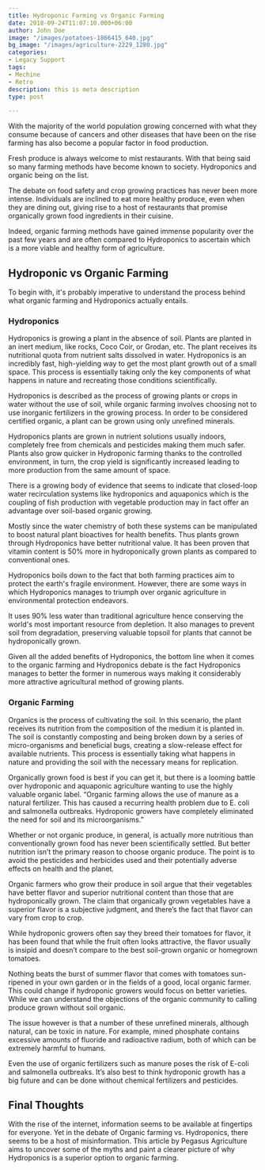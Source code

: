 ```yaml
---
title: Hydroponic Farming vs Organic Farming
date: 2018-09-24T11:07:10.000+06:00
author: John Doe
image: "/images/potatoes-1866415_640.jpg"
bg_image: "/images/agriculture-2229_1280.jpg"
categories:
- Legacy Support
tags:
- Mechine
- Retro
description: this is meta description
type: post

---
```

With the majority of the world population growing concerned with what they consume because of cancers and other diseases that have been on the rise farming has also become a popular factor in food production.

Fresh produce is always welcome to mist restaurants. With that being said so many farming methods have become known to society. Hydroponics and organic being on the list.

The debate on food safety and crop growing practices has never been more intense. Individuals are inclined to eat more healthy produce, even when they are dining out, giving rise to a host of restaurants that promise organically grown food ingredients in their cuisine.

Indeed, organic farming methods have gained immense popularity over the past few years and are often compared to Hydroponics to ascertain which is a more viable and healthy form of agriculture.

## Hydroponic vs Organic Farming

To begin with, it's probably imperative to understand the process behind what organic farming and Hydroponics actually entails.

### Hydroponics

Hydroponics is growing a plant in the absence of soil. Plants are planted in an inert medium, like rocks, Coco Coir, or Grodan, etc. The plant receives its nutritional quota from nutrient salts dissolved in water. Hydroponics is an incredibly fast, high-yielding way to get the most plant growth out of a small space. This process is essentially taking only the key components of what happens in nature and recreating those conditions scientifically.

Hydroponics is described as the process of growing plants or crops in water without the use of soil, while organic farming involves choosing not to use inorganic fertilizers in the growing process. In order to be considered certified organic, a plant can be grown using only unrefined minerals.

Hydroponics plants are grown in nutrient solutions usually indoors, completely free from chemicals and pesticides making them much safer. Plants also grow quicker in Hydroponic farming thanks to the controlled environment, in turn, the crop yield is significantly increased leading to more production from the same amount of space.

There is a growing body of evidence that seems to indicate that closed-loop water recirculation systems like hydroponics and aquaponics which is the coupling of fish production with vegetable production may in fact offer an advantage over soil-based organic growing.

Mostly since the water chemistry of both these systems can be manipulated to boost natural plant bioactives for health benefits. Thus plants grown through Hydroponics have better nutritional value. It has been proven that vitamin content is 50% more in hydroponically grown plants as compared to conventional ones.

Hydroponics boils down to the fact that both farming practices aim to protect the earth's fragile environment. However, there are some ways in which Hydroponics manages to triumph over organic agriculture in environmental protection endeavors. 

It uses 90% less water than traditional agriculture hence conserving the world's most important resource from depletion. It also manages to prevent soil from degradation, preserving valuable topsoil for plants that cannot be hydroponically grown.

Given all the added benefits of Hydroponics, the bottom line when it comes to the organic farming and Hydroponics debate is the fact Hydroponics manages to better the former in numerous ways making it considerably more attractive agricultural method of growing plants.

### Organic Farming

Organics is the process of cultivating the soil. In this scenario, the plant receives its nutrition from the composition of the medium it is planted in. The soil is constantly composting and being broken down by a series of micro-organisms and beneficial bugs, creating a slow-release effect for available nutrients. This process is essentially taking what happens in nature and providing the soil with the necessary means for replication.

Organically grown food is best if you can get it, but there is a looming battle over hydroponic and aquaponic agriculture wanting to use the highly valuable organic label. “Organic farming allows the use of manure as a natural fertilizer. This has caused a recurring health problem due to E. coli and salmonella outbreaks. Hydroponic growers have completely eliminated the need for soil and its microorganisms.”

Whether or not organic produce, in general, is actually more nutritious than conventionally grown food has never been scientifically settled. But better nutrition isn’t the primary reason to choose organic produce. The point is to avoid the pesticides and herbicides used and their potentially adverse effects on health and the planet.

Organic farmers who grow their produce in soil argue that their vegetables have better flavor and superior nutritional content than those that are hydroponically grown. The claim that organically grown vegetables have a superior flavor is a subjective judgment, and there’s the fact that flavor can vary from crop to crop. 

While hydroponic growers often say they breed their tomatoes for flavor, it has been found that while the fruit often looks attractive, the flavor usually is insipid and doesn’t compare to the best soil-grown organic or homegrown tomatoes.

Nothing beats the burst of summer flavor that comes with tomatoes sun-ripened in your own garden or in the fields of a good, local organic farmer. This could change if hydroponic growers would focus on better varieties. While we can understand the objections of the organic community to calling produce grown without soil organic.

The issue however is that a number of these unrefined minerals, although natural, can be toxic in nature. For example, mined phosphate contains excessive amounts of fluoride and radioactive radium, both of which can be extremely harmful to humans.

Even the use of organic fertilizers such as manure poses the risk of E-coli and salmonella outbreaks. It’s also best to think hydroponic growth has a big future and can be done without chemical fertilizers and pesticides.

## Final Thoughts

With the rise of the internet, information seems to be available at fingertips for everyone. Yet in the debate of Organic farming vs. Hydroponics, there seems to be a host of misinformation. This article by Pegasus Agriculture aims to uncover some of the myths and paint a clearer picture of why Hydroponics is a superior option to organic farming.